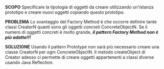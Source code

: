**SCOPO**
Specificare la tipologia di oggetti da creare utilizzando un'istanza prototipo e creare nuovi oggetti copiando questo prototipo.

**PROBLEMA**
Lo svantaggio del Factory Method è che occorre definire tante classi CreatorN quanti sono gli oggetti concreti ConcreteObjectN.
Se il numero di oggetti concreti è molto grande, ***il pattern Factory Method non è più adatto!!!***

**SOLUZIONE**
Usando il pattern Prototype non sarà più necessario creare una classe CreatorN per ogni ConcreteObjectN.
Il metodo createObject di Creator adesso ci permette di creare oggetti appartenenti a classi diverse usando 
Java Reflection.